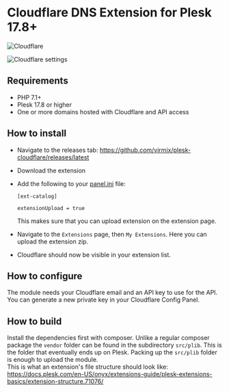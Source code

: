 # Cloudflare DNS Extension for Plesk 17.8+
![Cloudflare](cloudflareplesk.png)  

![Cloudflare settings](src/_meta/screenshots/1.png)

## Requirements
- PHP 7.1+ 
- Plesk 17.8 or higher
- One or more domains hosted with Cloudflare and API access

## How to install

- Navigate to the releases tab: https://github.com/virmix/plesk-cloudflare/releases/latest
- Download the extension
- Add the following to your [panel.ini](https://docs.plesk.com/en-US/onyx/administrator-guide/plesk-administration/panelini-configuration-file.78509/) file:

    ```
    [ext-catalog]
    
    extensionUpload = true
    ```
    This makes sure that you can upload extension on the extension page.
- Navigate to the `Extensions` page, then `My Extensions`. Here you can upload the extension zip.
- Cloudflare should now be visible in your extension list.

## How to configure

The module needs your Cloudflare email and an API key to use for the API.  
You can generate a new private key in your Cloudflare Config Panel.

## How to build

Install the dependencies first with composer. Unlike a regular composer package the `vendor` folder
can be found in the subdirectory `src/plib`. This is the folder that eventually ends up on Plesk.
Packing up the `src/plib` folder is enough to upload the module.  
This is what an extension's file structure should
look like: https://docs.plesk.com/en-US/onyx/extensions-guide/plesk-extensions-basics/extension-structure.71076/
